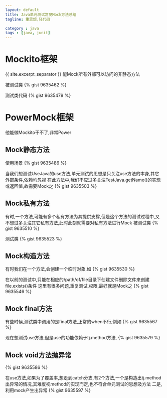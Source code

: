 ```yaml
---
layout: default
title: Java单元测试常见Mock方法总结
tagline: 重思想,轻代码

category : java
tags : [java, junit]
---
```

# Mockito框架
{{ site.excerpt_separator }}
能Mock所有外部可以访问的非静态方法

被测试类
{% gist 9635462 %}

测试类代码
{% gist 9635479 %}

# PowerMock框架
他能做Mockito干不了,非常Power

## Mock静态方法
使用场景
{% gist 9635486 %}
	
当我们想测试UseJava的use方法,单元测试的思想是只关注use方法的本身,其它外部条件,依赖均忽视
在此方法中,我们不应过多关注TestJava.getName()的实现或返回值,故需要Mock之
{% gist 9635503 %}

## Mock私有方法
有时,一个方法,可能有多个私有方法为其提供支撑,但是这个方法的测试过程中,又不想过多关注其它私有方法,此时此刻就需要对私有方法进行Mock
被测试类
{% gist 9635510 %}

测试类
{% gist 9635523 %}
	

## Mock构造方法
有时我们在一个方法,会创建一个临时对象,如
{% gist 9635530 %}

在以前的测试中,只能在相应的/path/of/file目录下创建文件删除文件来创建file.exists()条件
这里有很多问题,重复测试,权限,最好就是Mock之
{% gist 9635546 %}	

## Mock final方法
有些时候,测试类中调用的是final方法,正常的when不行,例如
{% gist 9635567 %}	

现在想测试use方法,但是use的功能依赖于tj.method方法, 
{% gist 9635579 %}

## Mock void方法抛异常
{% gist 9635586 %}

在use方法,如果为了覆盖率,想走到catch分支,有2个方法,一个是构造出tj.method出异常的情况,其难度视method的实现而定,也不符合单元测试的思想及方法
二是,利用mock产生出异常
{% gist 9635597 %}	
